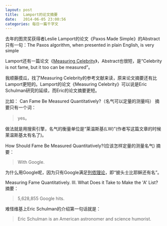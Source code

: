 ```yaml
---
layout: post
title:  Lamport的论文摘要
date:   2014-06-05 23:00:56
categories: 每日一篇千字文 
---
```


去年的图灵奖获得者Leslie Lamport的论文《Paxos Made Simple》的Abstract只有一句：The Paxos algorithm, when presented in plain English, is very simple

Lamport还有一篇论文《[Measuring Celebrity](http://research.microsoft.com/en-us/um/people/lamport/pubs/celebrity.pdf)》，Abstract也很短，是“Celebrity is not fame, but it too can be measured”。

我顺藤摸瓜，找了Measuring Celebrity的参考文献来读，原来论文摘要还有比Lamport更短的。Lamport的论文《Measuring Celebrity》可以说是Eric Schulman研究的延续，而Eric的论文摘要更短。

比如：
Can Fame Be Measured Quantitatively?（名气可以定量的测量吗） 
摘要只有一个词：
>yes。

做法就是用搜索引擎，名气的衡量单位是“莱温斯基(LW)”(作者写这篇文章的时候莱温斯基太有名了)。

How Should Fame Be Measured Quantitatively?(应该怎样定量的测量名气)
摘要：
>With Google.

为什么用Google呢，因为只有Google满足[列侬理论](http://en.wikipedia.org/wiki/More_popular_than_Jesus)，即“披头士比耶稣还有名”。

Measuring Fame Quantitatively. III. What Does it Take to Make the 'A' List? 
摘要：
>5,628,855 Google hits.

难怪维基上Eric Schulman的介绍第一句话就是：
>Eric Schulman is an American astronomer and science humorist.


